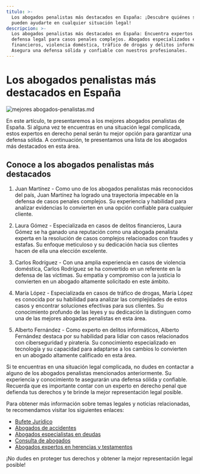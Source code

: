 ```yaml
---
titulo: >-
  Los abogados penalistas más destacados en España: ¡Descubre quiénes son y cómo
  pueden ayudarte en cualquier situación legal!
descripcion: >-
  Los abogados penalistas más destacados en España: Encuentra expertos en
  defensa legal para casos penales complejos. Abogados especializados en delitos
  financieros, violencia doméstica, tráfico de drogas y delitos informáticos.
  Asegura una defensa sólida y confiable con nuestros profesionales.
---
```




# Los abogados penalistas más destacados en España




 ![mejores abogados-penalistas.md](./img/mejores-abogados-penalistas-1.webp)





En este artículo, te presentaremos a los mejores abogados penalistas de España. Si alguna vez te encuentras en una situación legal complicada, estos expertos en derecho penal serán tu mejor opción para garantizar una defensa sólida. A continuación, te presentamos una lista de los abogados más destacados en esta área.




## Conoce a los abogados penalistas más destacados



1. Juan Martínez - Como uno de los abogados penalistas más reconocidos del país, Juan Martínez ha logrado una trayectoria impecable en la defensa de casos penales complejos. Su experiencia y habilidad para analizar evidencias lo convierten en una opción confiable para cualquier cliente.


2. Laura Gómez - Especializada en casos de delitos financieros, Laura Gómez se ha ganado una reputación como una abogada penalista experta en la resolución de casos complejos relacionados con fraudes y estafas. Su enfoque meticuloso y su dedicación hacia sus clientes hacen de ella una elección excelente.

3. Carlos Rodríguez - Con una amplia experiencia en casos de violencia doméstica, Carlos Rodríguez se ha convertido en un referente en la defensa de las víctimas. Su empatía y compromiso con la justicia lo convierten en un abogado altamente solicitado en este ámbito.

4. María López - Especializada en casos de tráfico de drogas, María López es conocida por su habilidad para analizar las complejidades de estos casos y encontrar soluciones efectivas para sus clientes. Su conocimiento profundo de las leyes y su dedicación la distinguen como una de las mejores abogadas penalistas en esta área.




5. Alberto Fernández - Como experto en delitos informáticos, Alberto Fernández destaca por su habilidad para lidiar con casos relacionados con ciberseguridad y piratería. Su conocimiento especializado en tecnología y su capacidad para adaptarse a los cambios lo convierten en un abogado altamente calificado en esta área.






Si te encuentras en una situación legal complicada, no dudes en contactar a alguno de los abogados penalistas mencionados anteriormente. Su experiencia y conocimiento te asegurarán una defensa sólida y confiable. Recuerda que es importante contar con un experto en derecho penal que defienda tus derechos y te brinde la mejor representación legal posible.

Para obtener más información sobre temas legales y noticias relacionadas, te recomendamos visitar los siguientes enlaces:

- [Bufete Jurídico](bufete-juridico)
- [Abogados de accidentes](abogados-de-accidentes)
- [Abogados especialistas en deudas](abogados-especialistas-en-deudas)
- [Consulta de abogados](consulta-de-abogados)
- [Abogados expertos en herencias y testamentos](abogados-expertos-en-herencias-y-testamentos)

¡No dudes en proteger tus derechos y obtener la mejor representación legal posible!


